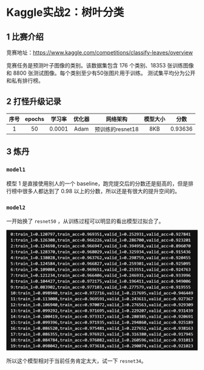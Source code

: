 # Kaggle实战2：树叶分类

## 1 比赛介绍

竞赛地址：https://www.kaggle.com/competitions/classify-leaves/overview

竞赛任务是预测叶子图像的类别。该数据集包含 176 个类别、18353 张训练图像和 8800 张测试图像。每个类别至少有50张图片用于训练。
测试集平均分为公开和私有排行榜。


## 2 打怪升级记录

| 序号 |           epochs           |             学习率              | 优化器  |     网络架构     | 模型大小 |   分数    |
|:--:|:--------------------------:|:----------------------------:|:----:|:------------:|:----:|:-------:|
| 1  |             50             |            0.0001            | Adam | 预训练的resnet18 | 8KB  | 0.93636 |

## 3 炼丹

### `model1`

模型 1 是直接使用别人的一个 baseline，跑完提交后的分数还是挺高的，但是排行榜中很多人都达到了 0.98 以上的分数，所以还是有很大的提升空间的。

### `model2`

一开始换了 `resnet50` ，从训练过程可以明显的看出模型过拟合了。

![img.png](img/img.png)

所以这个模型相对于当前任务肯定太大，试一下 `resnet34`。

